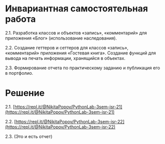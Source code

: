 # Инвариантная самостоятельная работа

2.1. Разработка классов и объектов «запись», «комментарий» для приложения «Блог» (использование наследования).

2.2. Создание геттеров и сеттеров для классов «запись», «комментарий» приложения «Гостевая книга». Создание функций для вывода на печать информации, хранящийся в объектах.

2.3. Формирование отчета по практическому заданию и публикация его в портфолио.

# Решение

2.1. [https://repl.it/@NikitaPopov/PythonLab-3sem-isr-21](https://repl.it/@NikitaPopov/PythonLab-3sem-isr-21)

2.2. [https://repl.it/@NikitaPopov/PythonLab-3sem-isr-22](https://repl.it/@NikitaPopov/PythonLab-3sem-isr-22)

2.3. (Это и есть отчет)
